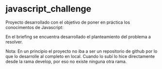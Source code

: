 # javascript_challenge

Proyecto desarrollado con el objetivo de poner en práctica los conocimentos de Javascript:



En el briefing se encuentra desarrollado el planteamiento del problema a resolver.

Nota: En un principio el proyecto no iba a ser un repositorio de github por lo que lo desarrolle al completo en local. Cuando lo subí lo hice directamente desde la rama develop, por eso no existe ninguna otra rama.
